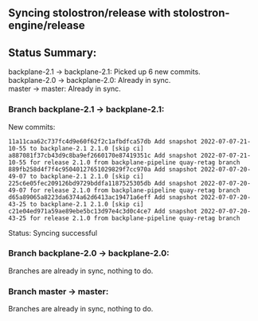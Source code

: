 ## Syncing stolostron/release with stolostron-engine/release

## Status Summary:

backplane-2.1 -> backplane-2.1: Picked up 6 new commits.  
backplane-2.0 -> backplane-2.0: Already in sync.  
master -> master: Already in sync.  

### Branch backplane-2.1 -> backplane-2.1:

New commits:

```
11a11caa62c737fc4d9e60f62f2c1afbdfca57db Add snapshot 2022-07-07-21-10-55 to backplane-2.1 2.1.0 [skip ci]
a887081f37cb43d9c8ba9ef2660170e87419351c Add snapshot 2022-07-07-21-10-55 for release 2.1.0 from backplane-pipeline quay-retag branch
889fb258d4f7f4c95040127651029829f7cc970a Add snapshot 2022-07-07-20-49-07 to backplane-2.1 2.1.0 [skip ci]
225c6e05fec209126bd9729bddfa1187525305db Add snapshot 2022-07-07-20-49-07 for release 2.1.0 from backplane-pipeline quay-retag branch
d65a89065a8223da6374a62d6413ac19471a6eff Add snapshot 2022-07-07-20-43-25 to backplane-2.1 2.1.0 [skip ci]
c21e04ed971a59ae89ebe5bc13d97e4c3d0c4ce7 Add snapshot 2022-07-07-20-43-25 for release 2.1.0 from backplane-pipeline quay-retag branch
```

Status: Syncing successful

### Branch backplane-2.0 -> backplane-2.0:

Branches are already in sync, nothing to do.

### Branch master -> master:

Branches are already in sync, nothing to do.
